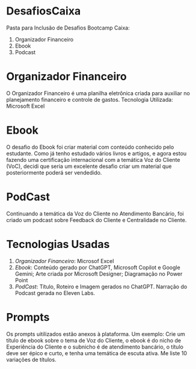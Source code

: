 # DesafiosCaixa
Pasta para Inclusão de Desafios Bootcamp Caixa:
1. Organizador Financeiro
2. Ebook
3. Podcast

# Organizador Financeiro
O Organizador Financeiro é uma planilha eletrônica criada para auxiliar no planejamento financeiro e controle de gastos.
Tecnologia Utilizada: Microsoft Excel

# Ebook
O desafio do Ebook foi criar material com conteúdo conhecido pelo estudante. Como já tenho estudado vários livros e artigos, e agora estou fazendo uma certificação internacional com a temática Voz do Cliente (VoC), decidi que seria um excelente desafio criar um material que posteriormente poderá ser vendedido.

# PodCast
Continuando a temática da Voz do Cliente no Atendimento Bancário, foi criado um podcast sobre Feedback do Cliente e Centralidade no Cliente.

# Tecnologias Usadas
1. *Organizador Financeiro*: Microsof Excel
2. *Ebook*: Conteúdo gerado por ChatGPT, Microsoft Copilot e Google Gemini; Arte criada por Microsoft Designer; Diagramação no Power Point
3. *PodCast*: Título, Roteiro e Imagem gerados no ChatGPT. Narração do Podcast gerada no Eleven Labs.

# Prompts
Os prompts uitilizados estão anexos à plataforma. Um exemplo: Crie um título de ebook sobre o tema de Voz do Cliente, o ebook é do nicho de Experiência do Cliente e o subnicho é de atendimento bancário, o título deve ser épico e curto, e tenha uma temática de escuta ativa. Me liste 10 variações de títulos. 
